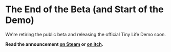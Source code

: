 # The End of the Beta (and Start of the Demo)
We're retiring the public beta and releasing the official Tiny Life Demo soon.

**Read the announcement [on Steam](https://store.steampowered.com/news/app/1651490/view/6132247440450013862) or [on itch](https://ellpeck.itch.io/tiny-life/devlog/475278/the-end-of-the-beta-and-start-of-the-demo).**
